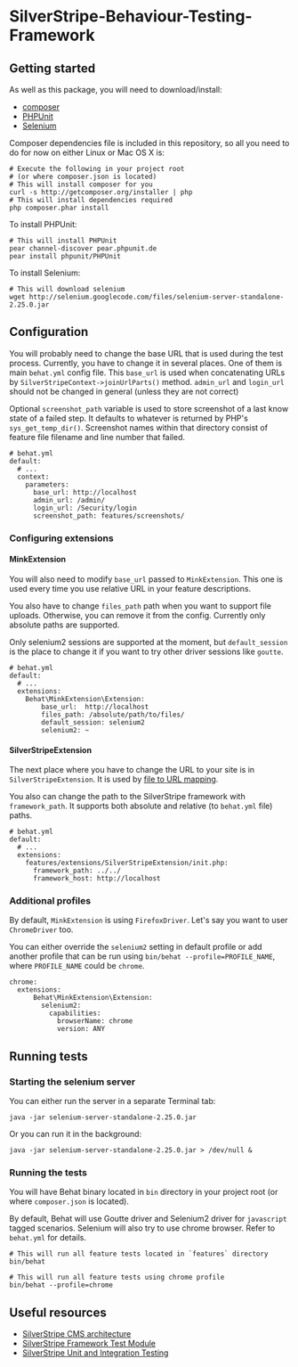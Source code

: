 SilverStripe-Behaviour-Testing-Framework
========================================

## Getting started

As well as this package, you will need to download/install:

* [composer](http://packagist.org/)
* [PHPUnit](https://github.com/sebastianbergmann/phpunit/)
* [Selenium](http://seleniumhq.org/)

Composer dependencies file is included in this repository, so all you need to do for now
on either Linux or Mac OS X is:

    # Execute the following in your project root
    # (or where composer.json is located)
    # This will install composer for you
    curl -s http://getcomposer.org/installer | php
    # This will install dependencies required
    php composer.phar install

To install PHPUnit:

    # This will install PHPUnit
    pear channel-discover pear.phpunit.de
    pear install phpunit/PHPUnit

To install Selenium:

    # This will download selenium
    wget http://selenium.googlecode.com/files/selenium-server-standalone-2.25.0.jar

## Configuration

You will probably need to change the base URL that is used during the test process.
Currently, you have to change it in several places. One of them is main `behat.yml`
config file. This `base_url` is used when concatenating URLs by
`SilverStripeContext->joinUrlParts()` method. `admin_url` and `login_url` should not
be changed in general (unless they are not correct)

Optional `screenshot_path` variable is used to store screenshot of a last know state
of a failed step. It defaults to whatever is returned by PHP's `sys_get_temp_dir()`.
Screenshot names within that directory consist of feature file filename and line
number that failed.

    # behat.yml
    default:
      # ...
      context:
        parameters:
          base_url: http://localhost
          admin_url: /admin/
          login_url: /Security/login
          screenshot_path: features/screenshots/

### Configuring extensions

#### MinkExtension

You will also need to modify `base_url` passed to `MinkExtension`. This one is used
every time you use relative URL in your feature descriptions.

You also have to change `files_path` path when you want to support file uploads.
Otherwise, you can remove it from the config. Currently only absolute paths are supported.

Only selenium2 sessions are supported at the moment, but `default_session` is the place
to change it if you want to try other driver sessions like `goutte`.

    # behat.yml
    default:
      # ...
      extensions:
        Behat\MinkExtension\Extension:
            base_url:  http://localhost
            files_path: /absolute/path/to/files/
            default_session: selenium2
            selenium2: ~

#### SilverStripeExtension

The next place where you have to change the URL to your site is in `SilverStripeExtension`.
It is used by [file to URL mapping](http://doc.silverstripe.org/framework/en/topics/commandline#configuration).

You also can change the path to the SilverStripe framework with `framework_path`.
It supports both absolute and relative (to `behat.yml` file) paths.

    # behat.yml
    default:
      # ...
      extensions:
        features/extensions/SilverStripeExtension/init.php:
          framework_path: ../../
          framework_host: http://localhost

### Additional profiles

By default, `MinkExtension` is using `FirefoxDriver`.
Let's say you want to user `ChromeDriver` too.

You can either override the `selenium2` setting in default profile or add another
profile that can be run using `bin/behat --profile=PROFILE_NAME`, where `PROFILE_NAME`
could be `chrome`.

    chrome:
      extensions:
          Behat\MinkExtension\Extension:
            selenium2:
              capabilities:
                browserName: chrome
                version: ANY

## Running tests

### Starting the selenium server

You can either run the server in a separate Terminal tab:

    java -jar selenium-server-standalone-2.25.0.jar

Or you can run it in the background:

    java -jar selenium-server-standalone-2.25.0.jar > /dev/null &


### Running the tests

You will have Behat binary located in `bin` directory in your project root (or where `composer.json` is located).

By default, Behat will use Goutte driver and Selenium2 driver for `javascript` tagged scenarios.
Selenium will also try to use chrome browser. Refer to `behat.yml` for details.

    # This will run all feature tests located in `features` directory
    bin/behat

    # This will run all feature tests using chrome profile
    bin/behat --profile=chrome

## Useful resources

* [SilverStripe CMS architecture](http://doc.silverstripe.org/sapphire/en/trunk/reference/cms-architecture)
* [SilverStripe Framework Test Module](https://github.com/silverstripe-labs/silverstripe-frameworktest)
* [SilverStripe Unit and Integration Testing](http://doc.silverstripe.org/sapphire/en/trunk/topics/testing)

